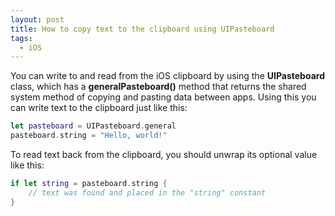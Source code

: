 ```yaml
---
layout: post
title: How to copy text to the clipboard using UIPasteboard
tags:
  - iOS
---
```


You can write to and read from the iOS clipboard by using the **UIPasteboard** class, which has a **generalPasteboard()** method that returns the shared system method of copying and pasting data between apps. Using this you can write text to the clipboard just like this:

```swift
let pasteboard = UIPasteboard.general
pasteboard.string = "Hello, world!"
```

To read text back from the clipboard, you should unwrap its optional value like this:
```swift
if let string = pasteboard.string {
    // text was found and placed in the "string" constant
}
```
